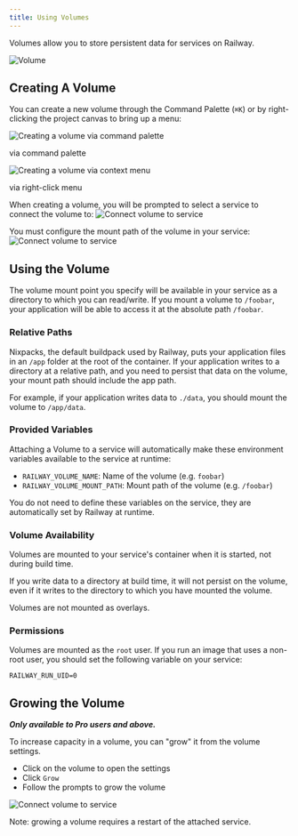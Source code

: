 ```yaml
---
title: Using Volumes
---
```


Volumes allow you to store persistent data for services on Railway.

<Image
    layout="intrinsic"
    quality={100}
    width={574}
    height={454}
    src="https://res.cloudinary.com/railway/image/upload/v1687540596/docs/volumes/volumes_su6dly.png"
    alt="Volume"
/>

## Creating A Volume

You can create a new volume through the Command Palette (`⌘K`)
or by right-clicking the project canvas to bring up a menu:
<div style={{ display: 'flex', flexDirection: 'row', gap: '5px' }}>
    <div>
        <Image
            layout="intrinsic"
            quality={100}
            width={1118}
            height={476}
            src="https://res.cloudinary.com/railway/image/upload/v1687539860/docs/volumes/creating-volume-cmdk_w3wsv1.png"
            alt="Creating a volume via command palette"
        />
        <p style={{ marginTop: '-0.2em', fontSize: '0.8em', opacity: '0.6' }}>via command palette</p>
    </div>
    <div>
        <Image
            layout="intrinsic"
            quality={100}
            width={582}
            height={476}
            src="https://res.cloudinary.com/railway/image/upload/v1687539860/docs/volumes/creating-volume-menu_lqax4n.png"
            alt="Creating a volume via context menu"
        />
        <p style={{ marginTop: '-0.2em', fontSize: '0.8em', opacity: '0.6' }}>via right-click menu</p>
    </div>
</div>

When creating a volume, you will be prompted to select a service to connect the volume to:
<Image
    layout="intrinsic"
    quality={100}
    width={1148}
    height={524}
    src="https://res.cloudinary.com/railway/image/upload/v1687542048/docs/volumes/connect-volume-to-service_ao4s5h.png"
    alt="Connect volume to service"
/>

You must configure the mount path of the volume in your service:
<Image
    layout="intrinsic"
    quality={100}
    width={1136}
    height={400}
    src="https://res.cloudinary.com/railway/image/upload/v1687542048/docs/volumes/mount-point_kedfak.png"
    alt="Connect volume to service"
/>

## Using the Volume

The volume mount point you specify will be available in your service as a directory to which you can read/write.  If you mount a volume to `/foobar`, your application will be able to access it at the absolute path `/foobar`.

### Relative Paths

Nixpacks, the default buildpack used by Railway, puts your application files in an `/app` folder at the root of the container.  If your application writes to a directory at a relative path, and you need to persist that data on the volume, your mount path should include the app path.

For example, if your application writes data to `./data`, you should mount the volume to `/app/data`.

### Provided Variables

Attaching a Volume to a service will automatically make these environment variables available
to the service at runtime:
- `RAILWAY_VOLUME_NAME`: Name of the volume (e.g. `foobar`)
- `RAILWAY_VOLUME_MOUNT_PATH`: Mount path of the volume (e.g. `/foobar`)

You do not need to define these variables on the service, they are automatically set by Railway at runtime.

### Volume Availability

Volumes are mounted to your service's container when it is started, not during build time.

If you write data to a directory at build time, it will not persist on the volume, even if it writes to the directory to which you have mounted the volume.

Volumes are not mounted as overlays.

### Permissions

Volumes are mounted as the `root` user.  If you run an image that uses a non-root user, you should set the following variable on your service:
```
RAILWAY_RUN_UID=0
```

## Growing the Volume

***Only available to Pro users and above.***

To increase capacity in a volume, you can "grow" it from the volume settings.
- Click on the volume to open the settings
- Click `Grow`
- Follow the prompts to grow the volume

<Image
    layout="intrinsic"
    quality={100}
    width={1148}
    height={584}
    src="https://res.cloudinary.com/railway/image/upload/v1730326473/docs/volumes/growvolume_zbsjjq.png"
    alt="Connect volume to service"
/>

Note: growing a volume requires a restart of the attached service.